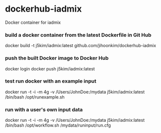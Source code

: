 # dockerhub-iadmix
Docker container for iadmix 

### build a docker container from the latest Dockerfile in Git Hub
docker build -t j5kim/iadmix:latest github.com/jihoonkim/dockerhub-iadmix

### push the built Docker image to Docker Hub
docker login
docker push  j5kim/iadmix:latest 

### test run docker with an example input
docker run -t -i -m 4g -v /Users/JohnDoe:/mydata j5kim/iadmix:latest /bin/bash /opt/runexample.sh

### run with a user's own input data
docker run -t -i -m 4g -v /Users/JohnDoe:/mydata j5kim/iadmix:latest /bin/bash /opt/workflow.sh /mydata/runinput/run.cfg
